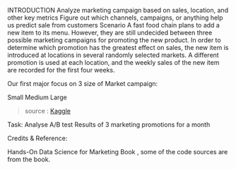 INTRODUCTION
Analyze marketing campaign based on sales, location, and other key metrics
Figure out which channels, campaigns, or anything help us predict sale from customers
Scenario
A fast food chain plans to add a new item to its menu. However, they are still undecided between three possible marketing campaigns for promoting the new product. In order to determine which promotion has the greatest effect on sales, the new item is introduced at locations in several randomly selected markets. A different promotion is used at each location, and the weekly sales of the new item are recorded for the first four weeks.

Our first major focus on 3 size of Market campaign:

Small
Medium
Large

>source :
[Kaggle](https://www.kaggle.com/duonghoanvu1/marketing-campaign-fast-food)

Task: Analyse A/B test Results of 3 marketing promotions for a month

Credits & Reference:

Hands-On Data Science for Marketing Book , some of the code sources are from the book.
